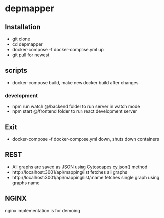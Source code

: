 # depmapper

## Installation

- git clone
- cd depmapper
- docker-compose -f docker-compose.yml up
- git pull for newest 

## scripts

- docker-compose build, make new docker build after changes

### development

- npm run watch @/backend folder to run server in watch mode
- npm start @/frontend folder to run react development server

## Exit

- docker-compose -f docker-compose.yml down, shuts down containers

## REST

- All graphs are saved as JSON using Cytoscapes cy.json() method
- http://localhost:3001/api/mapping/list fetches all graphs
- http://localhost:3001/api/mapping/list/:name fetches single graph using graphs name

## NGINX

nginx implementation is for demoing
